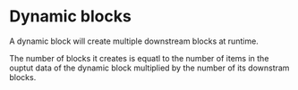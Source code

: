 # Dynamic blocks

A dynamic block will create multiple downstream blocks at runtime.

The number of blocks it creates is equatl to the number of items in the ouptut data of the dynamic block multiplied by the number of its downstram blocks.

